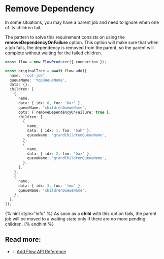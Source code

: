 # Remove Dependency

In some situations, you may have a parent job and need to ignore when one of its children fail.

The pattern to solve this requirement consists on using the **removeDependencyOnFailure** option. This option will make sure that when a job fails, the dependency is removed from the parent, so the parent will complete without waiting for the failed children.

```typescript
const flow = new FlowProducer({ connection });

const originalTree = await flow.add({
  name: 'root-job',
  queueName: 'topQueueName',
  data: {},
  children: [
    {
      name,
      data: { idx: 0, foo: 'bar' },
      queueName: 'childrenQueueName',
      opts: { removeDependencyOnFailure: true },
      children: [
        {
          name,
          data: { idx: 1, foo: 'bah' },
          queueName: 'grandChildrenQueueName',
        },
        {
          name,
          data: { idx: 2, foo: 'baz' },
          queueName: 'grandChildrenQueueName',
        },
      ],
    },
    {
      name,
      data: { idx: 3, foo: 'foo' },
      queueName: 'childrenQueueName',
    },
  ],
});
```

{% hint style="info" %}
As soon as a **child** with this option fails, the parent job will be moved to a waiting state only if there are no more pending children.
{% endhint %}

## Read more:

- 💡 [Add Flow API Reference](https://api.docs.bullmq.io/classes/v4.FlowProducer.html#add)
